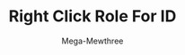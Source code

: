 ---
title: Right Click Role For ID
author: Mega-Mewthree
description_markdown: >-
  Right click a role in the server settings menu or in the member popout to copy the role ID to your clipboard!
github: https://github.com/Mega-Mewthree
download: https://github.com/Mega-Mewthree/BetterDiscordPlugins/tree/master/Plugins/RightClickRoleForID
support: https://discordapp.com/invite/ZYND2Xd
tags:
layout: product
---